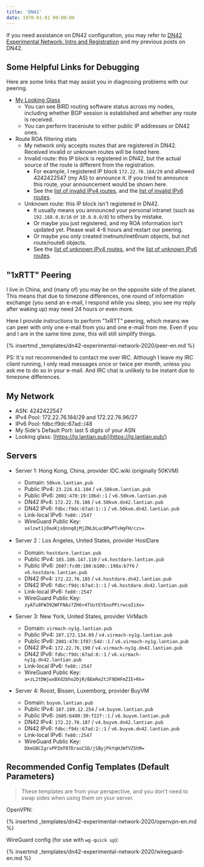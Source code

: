 ```yaml
---
title: 'DN42'
date: 1970-01-01 00:00:00
---
```


If you need assistance on DN42 configuration, you may refer to [DN42 Experimental Network: Intro and Registration](/en/article/modify-website/dn42-experimental-network-2020.lantian) and my previous posts on DN42.

Some Helpful Links for Debugging
--------------------------------

Here are some links that may assist you in diagnosing problems with our peering.

- [My Looking Glass](https://lg.lantian.pub/)
  - You can see BIRD routing software status across my nodes, including whether BGP session is established and whether any route is received.
  - You can perform traceroute to either public IP addresses or DN42 ones.
- Route ROA filtering stats
  - My network only accepts routes that are registered in DN42. Received invalid or unknown routes will be listed here.
  - Invalid route: this IP block is registered in DN42, but the actual source of the route is different from the registration.
    - For example, I registered IP block `172.22.76.184/29` and allowed 4242422547 (my AS) to announce it. If you tried to announce this route, your announcement would be shown here.
    - See the [list of invalid IPv4 routes](https://lg.lantian.pub/route_generic/hostdare/table%20roa_fail_v4), and the [list of invalid IPv6 routes](https://lg.lantian.pub/route_generic/hostdare/table%20roa_fail_v6).
  - Unknown route: this IP block isn't registered in DN42.
    - It usually means you announced your personal intranet (such as `192.168.0.0/16` or `10.0.0.0/8`) to others by mistake.
    - Or maybe you just registered, and my ROA information isn't updated yet. Please wait 4-8 hours and restart our peering.
    - Or maybe you only created inetnum/inet6num objects, but not route/route6 objects.
    - See the [list of unknown IPv4 routes](https://lg.lantian.pub/route_generic/hostdare/table%20roa_unknown_v4), and the [list of unknown IPv6 routes](https://lg.lantian.pub/route_generic/hostdare/table%20roa_unknown_v6).

"1xRTT" Peering
---------------

I live in China, and (many of) you may be on the opposite side of the planet. This means that due to timezone differences, one round of information exchange (you send an e-mail, I respond while you sleep, you see my reply after waking up) may need 24 hours or even more.

Here I provide instructions to perform "1xRTT" peering, which means we can peer with only one e-mail from you and one e-mail from me. Even if you and I are in the same time zone, this will still simplify things.

{% insertmd _templates/dn42-experimental-network-2020/peer-en.md %}

PS: It's not recommended to contact me over IRC. Although I leave my IRC client running, I only read messages once or twice per month, unless you ask me to do so in your e-mail. And IRC chat is unlikely to be instant due to timezone differences.

My Network
----------

- ASN: 4242422547
- IPv4 Pool: 172.22.76.184/29 and 172.22.76.96/27
- IPv6 Pool: fdbc:f9dc:67ad::/48
- My Side's Default Port: last 5 digits of your ASN
- Looking glass: [https://lg.lantian.pub](https://lg.lantian.pub/)

Servers
-------

- Server 1: Hong Kong, China, provider IDC.wiki (originally 50KVM)
  - Domain: `50kvm.lantian.pub`
  - Public IPv4: `23.226.61.104` / `v4.50kvm.lantian.pub`
  - Public IPv6: `2001:470:19:10bd::1` / `v6.50kvm.lantian.pub`
  - DN42 IPv4: `172.22.76.186` / `v4.50kvm.dn42.lantian.pub`
  - DN42 IPv6: `fdbc:f9dc:67ad:1::1` / `v6.50kvm.dn42.lantian.pub`
  - Link-local IPv6: `fe80::2547`
  - WireGuard Public Key: `xelzwt1j0aoKjsQnnq8jMjZNLbLucBPwPTvHgFH/czs=`

- Server 2：Los Angeles, United States, provider HostDare
  - Domain: `hostdare.lantian.pub`
  - Public IPv4: `185.186.147.110` / `v4.hostdare.lantian.pub`
  - Public IPv6: `2607:fcd0:100:b100::198a:b7f6` / `v6.hostdare.lantian.pub`
  - DN42 IPv4: `172.22.76.185` / `v4.hostdare.dn42.lantian.pub`
  - DN42 IPv6: `fdbc:f9dc:67ad:3::1` / `v6.hostdare.dn42.lantian.pub`
  - Link-local IPv6: `fe80::2547`
  - WireGuard Public Key: `zyATu8FW392WFFNAz7ZH6+4TUutEYEooPPirwcoIiXo=`

- Server 3: New York, United States, provider VirMach
  - Domain: `virmach-ny1g.lantian.pub`
  - Public IPv4: `107.172.134.89` / `v4.virmach-ny1g.lantian.pub`
  - Public IPv6: `2001:470:1f07:54d::1` / `v6.virmach-ny1g.lantian.pub`
  - DN42 IPv4: `172.22.76.190` / `v4.virmach-ny1g.dn42.lantian.pub`
  - DN42 IPv6: `fdbc:f9dc:67ad:8::1` / `v6.virmach-ny1g.dn42.lantian.pub`
  - Link-local IPv6: `fe80::2547`
  - WireGuard Public Key: `a+zL2tDWjwxBXd2bho2OjR/BEmRe2tJF9DHFmZIE+Rk=`

- Server 4: Roost, Bissen, Luxemborg, provider BuyVM
  - Domain: `buyvm.lantian.pub`
  - Public IPv4: `107.189.12.254` / `v4.buyvm.lantian.pub`
  - Public IPv6: `2605:6400:30:f22f::1` / `v6.buyvm.lantian.pub`
  - DN42 IPv4: `172.22.76.187` / `v4.buyvm.dn42.lantian.pub`
  - DN42 IPv6: `fdbc:f9dc:67ad:2::1` / `v6.buyvm.dn42.lantian.pub`
  - Link-local IPv6: `fe80::2547`
  - WireGuard Public Key: `DkmSBCIgrxPPZmT07DraoCSD/jSByjPkYqHJWfVZ5hM=`

Recommended Config Templates (Default Parameters)
-------------------------------------------------

> These templates are from your perspective, and you don't need to swap sides when using them on your server.

OpenVPN:

{% insertmd _templates/dn42-experimental-network-2020/openvpn-en.md %}

WireGuard config (for use with `wg-quick up`):

{% insertmd _templates/dn42-experimental-network-2020/wireguard-en.md %}
